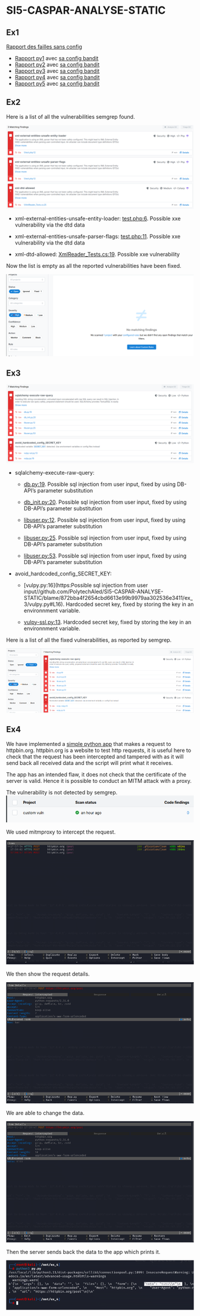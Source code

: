 # SI5-CASPAR-ANALYSE-STATIC

## Ex1
[Rapport des failles sans config](../SI5-CASPAR-ANALYSE-STATIC/ex_1/report/report_initial.html)

- [Rapport py1](../SI5-CASPAR-ANALYSE-STATIC/ex_1/report/report_py1.html) avec [sa config bandit](../SI5-CASPAR-ANALYSE-STATIC/ex_1/config-bandit/py1.yaml)
- [Rapport py2](../SI5-CASPAR-ANALYSE-STATIC/ex_1/report/report_py2.html) avec [sa config bandit](../SI5-CASPAR-ANALYSE-STATIC/ex_1/config-bandit/py2.yaml)
- [Rapport py3](../SI5-CASPAR-ANALYSE-STATIC/ex_1/report/report_py3.html) avec [sa config bandit](../SI5-CASPAR-ANALYSE-STATIC/ex_1/config-bandit/py3.yaml)
- [Rapport py4](../SI5-CASPAR-ANALYSE-STATIC/ex_1/report/report_py4.html) avec [sa config bandit](../SI5-CASPAR-ANALYSE-STATIC/ex_1/config-bandit/py4.yaml)
- [Rapport py5](../SI5-CASPAR-ANALYSE-STATIC/ex_1/report/report_py5.html) avec [sa config bandit](../SI5-CASPAR-ANALYSE-STATIC/ex_1/config-bandit/py5.yaml)

## Ex2

Here is a list of all the vulnerabilities semgrep found.

![List of all vulnerabilities](res/ex2-semgrep-list.png)

- xml-external-entities-unsafe-entity-loader: [test.php:6](https://github.com/PolytechAled/SI5-CASPAR-ANALYSE-STATIC/blame/74f0480cc5a2b874a23bddef74fa46b01280cdc4/ex_2/1/test.php#L6). Possible xxe vulnerability via the dtd data

- xml-external-entities-unsafe-parser-flags: [test.php:11](https://github.com/PolytechAled/SI5-CASPAR-ANALYSE-STATIC/blame/74f0480cc5a2b874a23bddef74fa46b01280cdc4/ex_2/1/test.php#L11). Possible xxe vulnerability via the dtd data

- xml-dtd-allowed: [XmlReader_Tests.cs:19](https://github.com/PolytechAled/SI5-CASPAR-ANALYSE-STATIC/blame/33952a9186ef56dd4ab922f31c67b6a65510d058/ex_2/1/XmlReader_Tests.cs#L19). Possible xxe vulnerability

Now the list is empty as all the reported vulnerabilities have been fixed.

![Empty list of the remaining vulnerabilities](res/ex2-semgrep-list-fixed.png)

## Ex3

![List of all vulnerabilities](res/ex3-semgrep-list.png)

- sqlalchemy-execute-raw-query:
    + [db.py:19](https://github.com/PolytechAled/SI5-CASPAR-ANALYSE-STATIC/blame/872bba4f2654cbd6613e99b9979aa302536e3411/ex_3/db.py#L19). Possible sql injection from user input, fixed by using DB-API’s parameter substitution

    + [db_init.py:20](https://github.com/PolytechAled/SI5-CASPAR-ANALYSE-STATIC/blame/872bba4f2654cbd6613e99b9979aa302536e3411/ex_3/db_init.py#L20). Possible sql injection from user input, fixed by using DB-API’s parameter substitution

    + [libuser.py:12](https://github.com/PolytechAled/SI5-CASPAR-ANALYSE-STATIC/blame/872bba4f2654cbd6613e99b9979aa302536e3411/ex_3/libuser.py#L12). Possible sql injection from user input, fixed by using DB-API’s parameter substitution

    + [libuser.py:25](https://github.com/PolytechAled/SI5-CASPAR-ANALYSE-STATIC/blame/872bba4f2654cbd6613e99b9979aa302536e3411/ex_3/libuser.py#L25). Possible sql injection from user input, fixed by using DB-API’s parameter substitution

    + [libuser.py:53](https://github.com/PolytechAled/SI5-CASPAR-ANALYSE-STATIC/blame/872bba4f2654cbd6613e99b9979aa302536e3411/ex_3/libuser.py#L53). Possible sql injection from user input, fixed by using DB-API’s parameter substitution

- avoid_hardcoded_config_SECRET_KEY:
    + [vulpy.py:16](https:Possible sql injection from user input//github.com/PolytechAled/SI5-CASPAR-ANALYSE-STATIC/blame/872bba4f2654cbd6613e99b9979aa302536e3411/ex_3/vulpy.py#L16). Hardcoded secret key, fixed by storing the key in an environnment variable.

    + [vulpy-ssl.py:13](https://github.com/PolytechAled/SI5-CASPAR-ANALYSE-STATIC/blame/872bba4f2654cbd6613e99b9979aa302536e3411/ex_3/vulpy-ssl.py#L13). Hardcoded secret key, fixed by storing the key in an environnment variable.

Here is a list of all the fixed vulnerabilities, as reported by semgrep.

![List of all fixed vulnerabilities](res/ex3-semgrep-list-fixed.png)

## Ex4

We have implemented a [simple python app](https://github.com/PolytechAled/SI5-CASPAR-ANALYSE-STATIC/blob/872bba4f2654cbd6613e99b9979aa302536e3411/ex_4/py.py#L7) that makes a request to httpbin.org. httpbin.org is a website to test http requests, it is useful here to check that the request has been intercepted and tampered with as it will send back all received data and the script will print what it receives.

The app has an intended flaw, it does not check that the certificate of the server is valid. Hence it is possible to conduct an MITM attack with a proxy.

The vulnerability is not detected by semgrep.
![No vulnerability detected](res/ex4-5-no-vuln.png)

We used mitmproxy to intercept the request.

![Request intercepted](res/ex4-1-request-intercepted-by-mitmproxy.png)

We then show the request details.

![Request details](res/ex4-2-intercepted-request-details.png)

We are able to change the data.

![Request tampered with](res/ex4-3-intercepted-request-tampered.png)

Then the server sends back the data to the app which prints it.

![Data printed by app](res/ex4-4-print-by-app.png)
